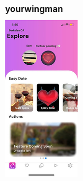 # yourwingman
![Logo](https://github.com/haristariq/yourwingman/blob/debugging/amourai/unnamed.jpg)
